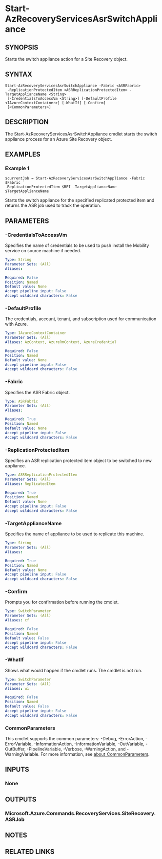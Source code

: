 ﻿---
external help file: Microsoft.Azure.PowerShell.Cmdlets.RecoveryServices.SiteRecovery.dll-Help.xml
Module Name: Az.RecoveryServices
online version: https://learn.microsoft.com/powershell/module/az.recoveryservices/start-azrecoveryservicesasrswitchappliance
schema: 2.0.0
---

# Start-AzRecoveryServicesAsrSwitchAppliance

## SYNOPSIS
Starts the switch appliance action for a Site Recovery object.

## SYNTAX

```
Start-AzRecoveryServicesAsrSwitchAppliance -Fabric <ASRFabric>
 -ReplicationProtectedItem <ASRReplicationProtectedItem> -TargetApplianceName <String>
 [-CredentialsToAccessVm <String>] [-DefaultProfile <IAzureContextContainer>] [-WhatIf] [-Confirm]
 [<CommonParameters>]
```

## DESCRIPTION
The Start-AzRecoveryServicesAsrSwitchAppliance cmdlet starts the switch appliance process for an Azure Site Recovery object.

## EXAMPLES

### Example 1
```
$currentJob = Start-AzRecoveryServicesAsrSwitchAppliance -Fabric $Fabric `
-ReplicationProtectedItem $RPI -TargetApplianceName $TargetApplianceName
```

Starts the switch appliance for the specified replicated protected item and returns the ASR job used to track the operation.

## PARAMETERS

### -CredentialsToAccessVm
Specifies the name of credentials to be used to push install the Mobility service on source machine if needed.

```yaml
Type: String
Parameter Sets: (All)
Aliases:

Required: False
Position: Named
Default value: None
Accept pipeline input: False
Accept wildcard characters: False
```

### -DefaultProfile
The credentials, account, tenant, and subscription used for communication with Azure.

```yaml
Type: IAzureContextContainer
Parameter Sets: (All)
Aliases: AzContext, AzureRmContext, AzureCredential

Required: False
Position: Named
Default value: None
Accept pipeline input: False
Accept wildcard characters: False
```

### -Fabric
Specifies the ASR Fabric object.

```yaml
Type: ASRFabric
Parameter Sets: (All)
Aliases:

Required: True
Position: Named
Default value: None
Accept pipeline input: False
Accept wildcard characters: False
```

### -ReplicationProtectedItem
Specifies an ASR replication protected item object to be switched to new appliance.

```yaml
Type: ASRReplicationProtectedItem
Parameter Sets: (All)
Aliases: ReplicatedItem

Required: True
Position: Named
Default value: None
Accept pipeline input: False
Accept wildcard characters: False
```

### -TargetApplianceName
Specifies the name of appliance to be used to replicate this machine.

```yaml
Type: String
Parameter Sets: (All)
Aliases:

Required: True
Position: Named
Default value: None
Accept pipeline input: False
Accept wildcard characters: False
```

### -Confirm
Prompts you for confirmation before running the cmdlet.

```yaml
Type: SwitchParameter
Parameter Sets: (All)
Aliases: cf

Required: False
Position: Named
Default value: False
Accept pipeline input: False
Accept wildcard characters: False
```

### -WhatIf
Shows what would happen if the cmdlet runs.
The cmdlet is not run.

```yaml
Type: SwitchParameter
Parameter Sets: (All)
Aliases: wi

Required: False
Position: Named
Default value: False
Accept pipeline input: False
Accept wildcard characters: False
```

### CommonParameters
This cmdlet supports the common parameters: -Debug, -ErrorAction, -ErrorVariable, -InformationAction, -InformationVariable, -OutVariable, -OutBuffer, -PipelineVariable, -Verbose, -WarningAction, and -WarningVariable. For more information, see [about_CommonParameters](http://go.microsoft.com/fwlink/?LinkID=113216).

## INPUTS

### None
## OUTPUTS

### Microsoft.Azure.Commands.RecoveryServices.SiteRecovery.ASRJob
## NOTES

## RELATED LINKS
